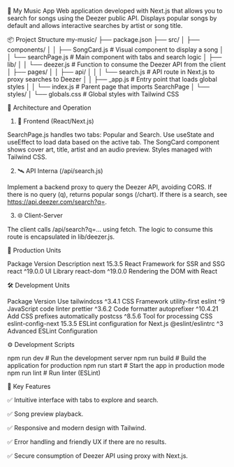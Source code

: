 🎵 My Music App
Web application developed with Next.js that allows you to search for songs using the Deezer public API. Displays popular songs by default and allows interactive searches by artist or song title.

📦 Project Structure
my-music/
├── package.json
├── src/
│ ├── components/
│ │ ├── SongCard.js # Visual component to display a song
│ │ └── searchPage.js # Main component with tabs and search logic
│ ├── lib/
│ │ └── deezer.js # Function to consume the Deezer API from the client
│ ├── pages/
│ │ ├── api/
│ │ │ └── search.js # API route in Next.js to proxy searches to Deezer
│ │ ├── _app.js # Entry point that loads global styles
│ │ └── index.js # Parent page that imports SearchPage
│ └── styles/
│ └── globals.css # Global styles with Tailwind CSS

🧠 Architecture and Operation

1. 🧩 Frontend (React/Next.js)

SearchPage.js handles two tabs: Popular and Search.
Use useState and useEffect to load data based on the active tab.
The SongCard component shows cover art, title, artist and an audio preview.
Styles managed with Tailwind CSS.

2. 🛰️ API Interna (/api/search.js)

Implement a backend proxy to query the Deezer API, avoiding CORS.
If there is no query (q), returns popular songs (/chart).
If there is a search, see https://api.deezer.com/search?q=<query>.

3. 🌐 Client-Server

The client calls /api/search?q=... using fetch.
The logic to consume this route is encapsulated in lib/deezer.js.

🔧 Production Units

Package     Version     Description
next        15.3.5      React Framework for SSR and SSG
react       ^19.0.0     UI Library
react-dom   ^19.0.0     Rendering the DOM with React

🛠️ Development Units

Package             Version     Use
tailwindcss         ^3.4.1      CSS Framework utility-first
eslint              ^9          JavaScript code linter
prettier            ^3.6.2      Code formatter
autoprefixer        ^10.4.21    Add CSS prefixes automatically
postcss             ^8.5.6      Tool for processing CSS
eslint-config-next  15.3.5      ESLint configuration for Next.js
@eslint/eslintrc    ^3 Advanced ESLint Configuration

⚙️ Development Scripts

npm run dev     # Run the development server
npm run build   # Build the application for production
npm run start   # Start the app in production mode
npm run lint    # Run linter (ESLint)

🎯 Key Features

✅ Intuitive interface with tabs to explore and search.

✅ Song preview playback.

✅ Responsive and modern design with Tailwind.

✅ Error handling and friendly UX if there are no results.

✅ Secure consumption of Deezer API using proxy with Next.js.
